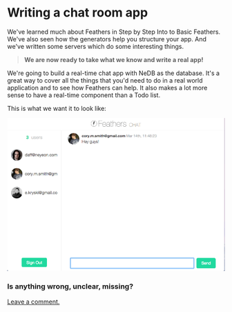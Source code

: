 # Writing a chat room app

We've learned much about Feathers in Step by Step Into to Basic Feathers.
We've also seen how the generators help you structure your app.
And we've written some servers which do some interesting things.

> **We are now ready to take what we know and write a real app!**

We're going to build a real-time chat app with NeDB as the database.
It's a great way to cover all the things that you'd need to do in a real world application
and to see how Feathers can help.
It also makes a lot more sense to have a real-time component than a Todo list.

This is what we want it to look like:

![Chat app screenshot](./assets/chat-screenshot.gif)

### Is anything wrong, unclear, missing?
[Leave a comment.](https://github.com/feathersjs/feathers-guide/issues/new?title=Comment:Chat-Readme&body=Comment:Chat-Readme)
